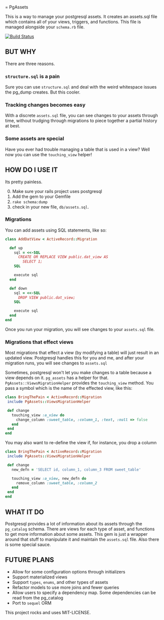 = PgAssets

This is a way to manage your postgresql assets.  It creates an assets.sql file which contains all of your views, triggers, and functions.  This file is managed alongside your `schema.rb` file.

[![Build Status](https://travis-ci.org/forgottentea/pg_assets.svg?branch=master)](https://travis-ci.org/forgottentea/pg_assets)

## BUT WHY
There are three reasons.

### `structure.sql` is a pain
Sure you can use `structure.sql` and deal with the weird whitespace issues the pg_dump creates.  But this cooler.  

### Tracking changes becomes easy
With a discrete `assets.sql` file, you can see changes to your assets through time, without trudging through migrations to piece together a partial history at best.

### Some assets are special
Have you ever had trouble managing a table that is used in a view?  Well now you can use the `touching_view` helper!

## HOW DO I USE IT
Its pretty painless.  

0. Make sure your rails project uses postgresql
1. Add the gem to your Gemfile
2. `rake schema:dump`
3. check in your new file, `db/assets.sql`.

### Migrations
You can add assets using SQL statements, like so:
```ruby
class AddDatView < ActiveRecord::Migration

  def up
    sql = <<-SQL
      CREATE OR REPLACE VIEW public.dat_view AS
        SELECT 1;
    SQL

    execute sql
  end

  def down
    sql = <<-SQL
      DROP VIEW public.dat_view;
    SQL

    execute sql
  end
end
```
Once you run your migration, you will see changes to your `assets.sql` file.

### Migrations that effect views
Most migrations that effect a view (by modifying a table) will just result in an updated view.  Postgresql handles this for you and me, and after your migration runs, you will see changes to `assets.sql`

Sometimes, postgresql won't let you make changes to a table because a view depends on it.  `pg_assets` has a helper for that. `PgAssets::ViewsMigrationHelper` provides the `touching_view` method.  You pass a symbol which is the name of the effected view, like this:
```ruby
class BringThePain < ActiveRecord::Migration
 include PgAssets::ViewsMigrationHelper

 def change
   touching_view :a_view do
     change_column :sweet_table, :column_1, :text, :null => false
   end
 end
end
```

You may also want to re-define the view if, for instance, you drop a column

```ruby
class BringThePain < ActiveRecord::Migration
 include PgAssets::ViewsMigrationHelper

 def change
   new_defn = 'SELECT id, column_1, column_3 FROM sweet_table'

   touching_view :a_view, new_defn do
     remove_column :sweet_table, :column_2
   end
 end
end
```

## WHAT IT DO
Postgresql provides a lot of information about its assets through the `pg_catalog` schema.  There are views for each type of asset, and functions to get more information about some assets.  This gem is just a wrapper around that stuff to manipulate it and maintain the `assets.sql` file.  Also there is some special sauce.

## FUTURE PLANS
- Allow for some configuration options through initializers
- Support materialized views
- Support `types`, `enums`, and other types of assets
- Refactor models to use more joins and fewer queries
- Allow users to specify a dependency map.  Some dependencies can be read from the pg_catalog
- Port to `sequel` ORM

This project rocks and uses MIT-LICENSE.
